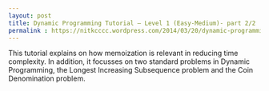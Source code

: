 ```yaml
---
layout: post
title: Dynamic Programming Tutorial – Level 1 (Easy-Medium)- part 2/2
permalink : https://nitkcccc.wordpress.com/2014/03/20/dynamic-programming-tutorial-level-1-easy-medium-part-22/
---
```


This tutorial explains on how memoization is relevant in reducing time complexity. In addition, it focusses on two standard problems in Dynamic Programming, the Longest Increasing Subsequence problem and the Coin Denomination problem.